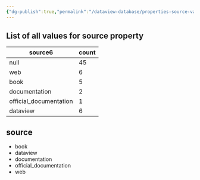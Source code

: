 ```yaml
---
{"dg-publish":true,"permalink":"/dataview-database/properties-source-values/","tags":["dataview","index"]}
---
```



## List of all values for source property

<div><table class="dataview table-view-table"><thead class="table-view-thead"><tr class="table-view-tr-header"><th class="table-view-th"><span>source</span><span class="dataview small-text">6</span></th><th class="table-view-th"><span>count</span></th></tr></thead><tbody class="table-view-tbody"><tr><td><span>null</span></td><td>45</td></tr><tr><td><span>web</span></td><td>6</td></tr><tr><td><span>book</span></td><td>5</td></tr><tr><td><span>documentation</span></td><td>2</td></tr><tr><td><span>official_documentation</span></td><td>1</td></tr><tr><td><span>dataview</span></td><td>6</td></tr></tbody></table></div>

<h2><span>source</span></h2><div><ul class="dataview list-view-ul"><li><span>book</span></li><li><span>dataview</span></li><li><span>documentation</span></li><li><span>official_documentation</span></li><li><span>web</span></li></ul></div>
